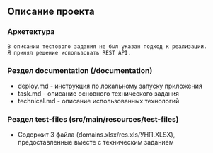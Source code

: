 ## Описание проекта

### Архетектура
    В описании тестового задания не был указан подход к реализации. 
    Я принял решение использовать REST API.


### Рездел documentation (/documentation)

 - deploy.md - инструкция по локальному запуску приложения
 - task.md - описание основного технического задания
 - technical.md - описание использованных технологий

### Рездел test-files (src/main/resources/test-files)
 
 - Содержит 3 файла (domains.xlsx/res.xls/УНП.XLSX), предоставленные вместе с техническим заданием